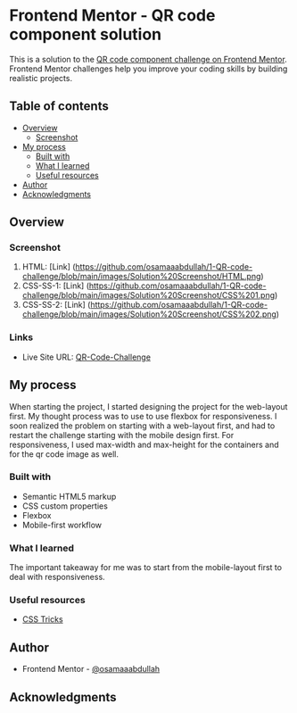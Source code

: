 # Frontend Mentor - QR code component solution

This is a solution to the [QR code component challenge on Frontend Mentor](https://www.frontendmentor.io/challenges/qr-code-component-iux_sIO_H). Frontend Mentor challenges help you improve your coding skills by building realistic projects. 

## Table of contents

- [Overview](#overview)
  - [Screenshot](#screenshot)
- [My process](#my-process)
  - [Built with](#built-with)
  - [What I learned](#what-i-learned)
  - [Useful resources](#useful-resources)
- [Author](#author)
- [Acknowledgments](#acknowledgments)


## Overview

### Screenshot
1. HTML: [Link] (https://github.com/osamaaabdullah/1-QR-code-challenge/blob/main/images/Solution%20Screenshot/HTML.png)
2. CSS-SS-1: [Link] (https://github.com/osamaaabdullah/1-QR-code-challenge/blob/main/images/Solution%20Screenshot/CSS%201.png)
3. CSS-SS-2: [Link] (https://github.com/osamaaabdullah/1-QR-code-challenge/blob/main/images/Solution%20Screenshot/CSS%202.png)

### Links
- Live Site URL: [QR-Code-Challenge](https://osamaaabdullah.github.io/1-QR-code-challenge/)

## My process
When starting the project, I started designing the project for the web-layout first. My thought process was to use to use flexbox for responsiveness. I soon realized the problem on starting with a web-layout first, and had to restart the challenge starting with the mobile design first. For responsiveness, I used max-width and max-height for the containers and for the qr code image as well.

### Built with
- Semantic HTML5 markup
- CSS custom properties
- Flexbox
- Mobile-first workflow

### What I learned
The important takeaway for me was to start from the mobile-layout first to deal with responsiveness.

### Useful resources
- [CSS Tricks](https://css-tricks.com/) 

## Author
- Frontend Mentor - [@osamaaabdullah](https://www.frontendmentor.io/profile/osamaaabdullah)

## Acknowledgments
